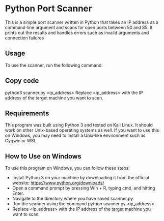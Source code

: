 # Python Port Scanner
This is a simple port scanner written in Python that takes an IP address as a command-line argument and scans for open ports between 50 and 85. It prints out the results and handles errors such as invalid arguments and connection failures

## Usage
To use the scanner, run the following command:


## Copy code
python3 scanner.py <ip_address>
Replace <ip_address> with the IP address of the target machine you want to scan.

## Requirements
This program was built using Python 3 and tested on Kali Linux. It should work on other Unix-based operating systems as well. If you want to use this on Windows, you may need to install a Unix-like environment such as Cygwin or WSL.

## How to Use on Windows
To use this program on Windows, you can follow these steps:

- Install Python 3 on your machine by downloading it from the official website: https://www.python.org/downloads/
- Open a command prompt by pressing Win + R, typing cmd, and hitting Enter.
- Navigate to the directory where you have saved scanner.py.
- Run the scanner using the command python scanner.py <ip_address>.
- Replace <ip_address> with the IP address of the target machine you want to scan.
